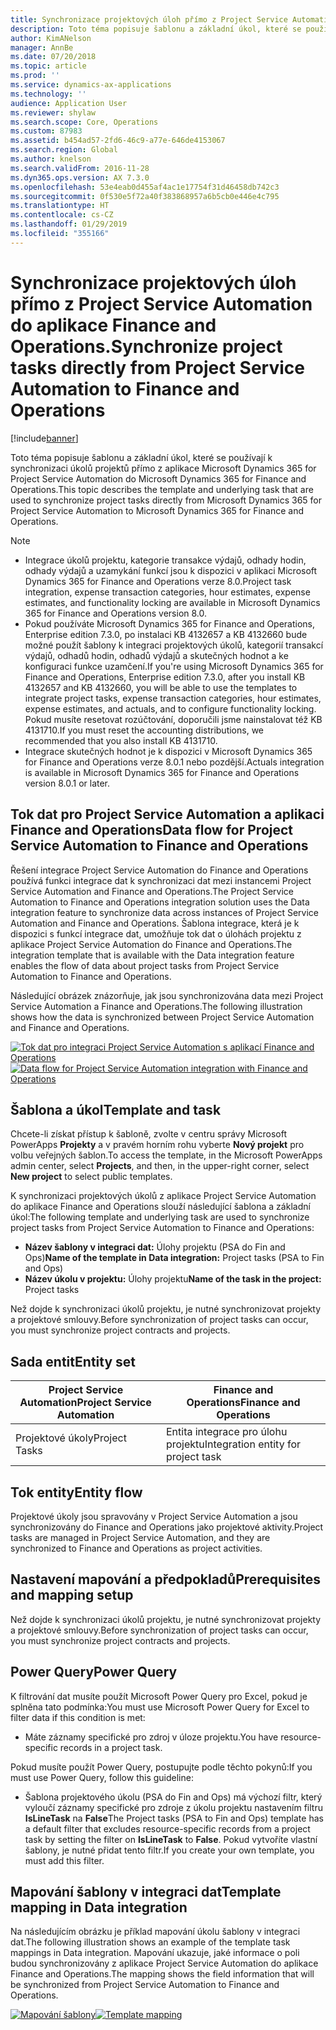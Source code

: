 ```yaml
---
title: Synchronizace projektových úloh přímo z Project Service Automation do aplikace Finance and Operations.
description: Toto téma popisuje šablonu a základní úkol, které se používají k synchronizaci úkolů projektů přímo z aplikace Microsoft Dynamics 365 for Project Service Automation do Microsoft Dynamics 365 for Finance and Operations.
author: KimANelson
manager: AnnBe
ms.date: 07/20/2018
ms.topic: article
ms.prod: ''
ms.service: dynamics-ax-applications
ms.technology: ''
audience: Application User
ms.reviewer: shylaw
ms.search.scope: Core, Operations
ms.custom: 87983
ms.assetid: b454ad57-2fd6-46c9-a77e-646de4153067
ms.search.region: Global
ms.author: knelson
ms.search.validFrom: 2016-11-28
ms.dyn365.ops.version: AX 7.3.0
ms.openlocfilehash: 53e4eab0d455af4ac1e17754f31d46458db742c3
ms.sourcegitcommit: 0f530e5f72a40f383868957a6b5cb0e446e4c795
ms.translationtype: HT
ms.contentlocale: cs-CZ
ms.lasthandoff: 01/29/2019
ms.locfileid: "355166"
---
```

# <a name="synchronize-project-tasks-directly-from-project-service-automation-to-finance-and-operations"></a><span data-ttu-id="7bf34-103">Synchronizace projektových úloh přímo z Project Service Automation do aplikace Finance and Operations.</span><span class="sxs-lookup"><span data-stu-id="7bf34-103">Synchronize project tasks directly from Project Service Automation to Finance and Operations</span></span>

[!include[banner](../includes/banner.md)]

<span data-ttu-id="7bf34-104">Toto téma popisuje šablonu a základní úkol, které se používají k synchronizaci úkolů projektů přímo z aplikace Microsoft Dynamics 365 for Project Service Automation do Microsoft Dynamics 365 for Finance and Operations.</span><span class="sxs-lookup"><span data-stu-id="7bf34-104">This topic describes the template and underlying task that are used to synchronize project tasks directly from Microsoft Dynamics 365 for Project Service Automation to Microsoft Dynamics 365 for Finance and Operations.</span></span>

> [!NOTE]
> - <span data-ttu-id="7bf34-105">Integrace úkolů projektu, kategorie transakce výdajů, odhady hodin, odhady výdajů a uzamykání funkcí jsou k dispozici v aplikaci Microsoft Dynamics 365 for Finance and Operations verze 8.0.</span><span class="sxs-lookup"><span data-stu-id="7bf34-105">Project task integration, expense transaction categories, hour estimates, expense estimates, and functionality locking are available in Microsoft Dynamics 365 for Finance and Operations version 8.0.</span></span>
> - <span data-ttu-id="7bf34-106">Pokud používáte Microsoft Dynamics 365 for Finance and Operations, Enterprise edition 7.3.0, po instalaci KB 4132657 a KB 4132660 bude možné použít šablony k integraci projektových úkolů, kategorií transakcí výdajů, odhadů hodin, odhadů výdajů a skutečných hodnot a ke konfiguraci funkce uzamčení.</span><span class="sxs-lookup"><span data-stu-id="7bf34-106">If you're using Microsoft Dynamics 365 for Finance and Operations, Enterprise edition 7.3.0, after you install KB 4132657 and KB 4132660, you will be able to use the templates to integrate project tasks, expense transaction categories, hour estimates, expense estimates, and actuals, and to configure functionality locking.</span></span> <span data-ttu-id="7bf34-107">Pokud musíte resetovat rozúčtování, doporučili jsme nainstalovat též KB 4131710.</span><span class="sxs-lookup"><span data-stu-id="7bf34-107">If you must reset the accounting distributions, we recommended that you also install KB 4131710.</span></span>
> - <span data-ttu-id="7bf34-108">Integrace skutečných hodnot je k dispozici v Microsoft Dynamics 365 for Finance and Operations verze 8.0.1 nebo pozdější.</span><span class="sxs-lookup"><span data-stu-id="7bf34-108">Actuals integration is available in Microsoft Dynamics 365 for Finance and Operations version 8.0.1 or later.</span></span>

## <a name="data-flow-for-project-service-automation-to-finance-and-operations"></a><span data-ttu-id="7bf34-109">Tok dat pro Project Service Automation a aplikaci Finance and Operations</span><span class="sxs-lookup"><span data-stu-id="7bf34-109">Data flow for Project Service Automation to Finance and Operations</span></span>

<span data-ttu-id="7bf34-110">Řešení integrace Project Service Automation do Finance and Operations používá funkci integrace dat k synchronizaci dat mezi instancemi Project Service Automation and Finance and Operations.</span><span class="sxs-lookup"><span data-stu-id="7bf34-110">The Project Service Automation to Finance and Operations integration solution uses the Data integration feature to synchronize data across instances of Project Service Automation and Finance and Operations.</span></span> <span data-ttu-id="7bf34-111">Šablona integrace, která je k dispozici s funkcí integrace dat, umožňuje tok dat o úlohách projektu z aplikace Project Service Automation do Finance and Operations.</span><span class="sxs-lookup"><span data-stu-id="7bf34-111">The integration template that is available with the Data integration feature enables the flow of data about project tasks from Project Service Automation to Finance and Operations.</span></span>

<span data-ttu-id="7bf34-112">Následující obrázek znázorňuje, jak jsou synchronizována data mezi Project Service Automation a Finance and Operations.</span><span class="sxs-lookup"><span data-stu-id="7bf34-112">The following illustration shows how the data is synchronized between Project Service Automation and Finance and Operations.</span></span>

<span data-ttu-id="7bf34-113">[![Tok dat pro integraci Project Service Automation s aplikací Finance and Operations](./media/ProjectTasksFlow.png)](./media/ProjectTasksFlow.png)</span><span class="sxs-lookup"><span data-stu-id="7bf34-113">[![Data flow for Project Service Automation integration with Finance and Operations](./media/ProjectTasksFlow.png)](./media/ProjectTasksFlow.png)</span></span>

## <a name="template-and-task"></a><span data-ttu-id="7bf34-114">Šablona a úkol</span><span class="sxs-lookup"><span data-stu-id="7bf34-114">Template and task</span></span>

<span data-ttu-id="7bf34-115">Chcete-li získat přístup k šabloně, zvolte v centru správy Microsoft PowerApps **Projekty** a v pravém horním rohu vyberte **Nový projekt** pro volbu veřejných šablon.</span><span class="sxs-lookup"><span data-stu-id="7bf34-115">To access the template, in the Microsoft PowerApps admin center, select **Projects**, and then, in the upper-right corner, select **New project** to select public templates.</span></span>

<span data-ttu-id="7bf34-116">K synchronizaci projektových úkolů z aplikace Project Service Automation do aplikace Finance and Operations slouží následující šablona a základní úkol:</span><span class="sxs-lookup"><span data-stu-id="7bf34-116">The following template and underlying task are used to synchronize project tasks from Project Service Automation to Finance and Operations:</span></span>

- <span data-ttu-id="7bf34-117">**Název šablony v integraci dat:** Úlohy projektu (PSA do Fin and Ops)</span><span class="sxs-lookup"><span data-stu-id="7bf34-117">**Name of the template in Data integration:** Project tasks (PSA to Fin and Ops)</span></span>
- <span data-ttu-id="7bf34-118">**Název úkolu v projektu:** Úlohy projektu</span><span class="sxs-lookup"><span data-stu-id="7bf34-118">**Name of the task in the project:** Project tasks</span></span>

<span data-ttu-id="7bf34-119">Než dojde k synchronizaci úkolů projektu, je nutné synchronizovat projekty a projektové smlouvy.</span><span class="sxs-lookup"><span data-stu-id="7bf34-119">Before synchronization of project tasks can occur, you must synchronize project contracts and projects.</span></span>

## <a name="entity-set"></a><span data-ttu-id="7bf34-120">Sada entit</span><span class="sxs-lookup"><span data-stu-id="7bf34-120">Entity set</span></span>

| <span data-ttu-id="7bf34-121">Project Service Automation</span><span class="sxs-lookup"><span data-stu-id="7bf34-121">Project Service Automation</span></span> | <span data-ttu-id="7bf34-122">Finance and Operations</span><span class="sxs-lookup"><span data-stu-id="7bf34-122">Finance and Operations</span></span>              |
|----------------------------|-------------------------------------|
| <span data-ttu-id="7bf34-123">Projektové úkoly</span><span class="sxs-lookup"><span data-stu-id="7bf34-123">Project Tasks</span></span>              | <span data-ttu-id="7bf34-124">Entita integrace pro úlohu projektu</span><span class="sxs-lookup"><span data-stu-id="7bf34-124">Integration entity for project task</span></span> |

## <a name="entity-flow"></a><span data-ttu-id="7bf34-125">Tok entity</span><span class="sxs-lookup"><span data-stu-id="7bf34-125">Entity flow</span></span>

<span data-ttu-id="7bf34-126">Projektové úkoly jsou spravovány v Project Service Automation a jsou synchronizovány do Finance and Operations jako projektové aktivity.</span><span class="sxs-lookup"><span data-stu-id="7bf34-126">Project tasks are managed in Project Service Automation, and they are synchronized to Finance and Operations as project activities.</span></span>

## <a name="prerequisites-and-mapping-setup"></a><span data-ttu-id="7bf34-127">Nastavení mapování a předpokladů</span><span class="sxs-lookup"><span data-stu-id="7bf34-127">Prerequisites and mapping setup</span></span>

<span data-ttu-id="7bf34-128">Než dojde k synchronizaci úkolů projektu, je nutné synchronizovat projekty a projektové smlouvy.</span><span class="sxs-lookup"><span data-stu-id="7bf34-128">Before synchronization of project tasks can occur, you must synchronize project contracts and projects.</span></span>

## <a name="power-query"></a><span data-ttu-id="7bf34-129">Power Query</span><span class="sxs-lookup"><span data-stu-id="7bf34-129">Power Query</span></span>

<span data-ttu-id="7bf34-130">K filtrování dat musíte použít Microsoft Power Query pro Excel, pokud je splněna tato podmínka:</span><span class="sxs-lookup"><span data-stu-id="7bf34-130">You must use Microsoft Power Query for Excel to filter data if this condition is met:</span></span>

- <span data-ttu-id="7bf34-131">Máte záznamy specifické pro zdroj v úloze projektu.</span><span class="sxs-lookup"><span data-stu-id="7bf34-131">You have resource-specific records in a project task.</span></span>

<span data-ttu-id="7bf34-132">Pokud musíte použít Power Query, postupujte podle těchto pokynů:</span><span class="sxs-lookup"><span data-stu-id="7bf34-132">If you must use Power Query, follow this guideline:</span></span>

- <span data-ttu-id="7bf34-133">Šablona projektového úkolu (PSA do Fin and Ops) má výchozí filtr, který vyloučí záznamy specifické pro zdroje z úkolu projektu nastavením filtru **IsLineTask** na **False**</span><span class="sxs-lookup"><span data-stu-id="7bf34-133">The Project tasks (PSA to Fin and Ops) template has a default filter that excludes resource-specific records from a project task by setting the filter on **IsLineTask** to **False**.</span></span> <span data-ttu-id="7bf34-134">Pokud vytvoříte vlastní šablony, je nutné přidat tento filtr.</span><span class="sxs-lookup"><span data-stu-id="7bf34-134">If you create your own template, you must add this filter.</span></span>

## <a name="template-mapping-in-data-integration"></a><span data-ttu-id="7bf34-135">Mapování šablony v integraci dat</span><span class="sxs-lookup"><span data-stu-id="7bf34-135">Template mapping in Data integration</span></span>

<span data-ttu-id="7bf34-136">Na následujícím obrázku je příklad mapování úkolu šablony v integraci dat.</span><span class="sxs-lookup"><span data-stu-id="7bf34-136">The following illustration shows an example of the template task mappings in Data integration.</span></span> <span data-ttu-id="7bf34-137">Mapování ukazuje, jaké informace o poli budou synchronizovány z aplikace Project Service Automation do aplikace Finance and Operations.</span><span class="sxs-lookup"><span data-stu-id="7bf34-137">The mapping shows the field information that will be synchronized from Project Service Automation to Finance and Operations.</span></span>

<span data-ttu-id="7bf34-138">[![Mapování šablony](./media/ProjectTasksMapping.png)](./media/ProjectTasksMapping.png)</span><span class="sxs-lookup"><span data-stu-id="7bf34-138">[![Template mapping](./media/ProjectTasksMapping.png)](./media/ProjectTasksMapping.png)</span></span>
